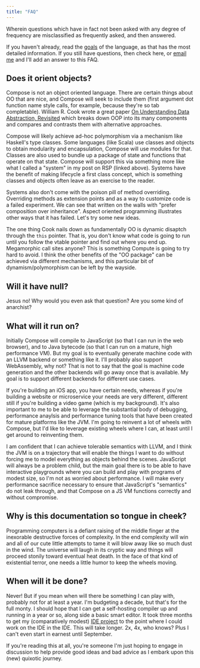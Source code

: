 ```yaml
---
title: "FAQ"
---
```


Wherein questions which have in fact not been asked with any degree of frequency are misclassified
as frequently asked, and then answered.

If you haven't already, read the [goals](../goals/) of the language, as that has the most detailed
information. If you still have questions, then check here, or [email me](mailto:mdb@samskivert.com)
and I'll add an answer to this FAQ.

## Does it orient objects?

Compose is not an object oriented language. There are certain things about OO that are nice, and
Compose will seek to include them (first argument dot function name style calls, for example,
because they're so tab completable). William R. Cook wrote a great paper [On Understanding Data
Abstraction, Revisited] which breaks down OOP into its many components and compares and contrasts
them with alternative approaches.

Compose will likely achieve ad-hoc polymorphism via a mechanism like Haskell's type classes. Some
languages (like Scala) use classes and objects to obtain modularity and encapsulation, Compose will
use modules for that. Classes are also used to bundle up a package of state and functions that
operate on that state. Compose will support this via something more like what I called a "system"
in my post on RSP (linked above). Systems have the benefit of making lifecycle a first class
concept, which is something classes and objects often leave as an exercise to the reader.

Systems also don't come with the poison pill of method overriding. Overriding methods as extension
points and as a way to customize code is a failed experiment. We can see that written on the walls
with "prefer composition over inheritance". Aspect oriented programming illustrates other ways that
it has failed. Let's try some new ideas.

The one thing Cook nails down as fundamentally OO is dynamic disaptch through the `this` pointer.
That is, you don't know what code is going to run until you follow the vtable pointer and find out
where you end up. Megamorphic call sites anyone? This is something Compute is going to try hard to
avoid. I think the other benefits of the "OO package" can be achieved via different mechanisms, and
this particular bit of dynamism/polymorphism can be left by the wayside.

## Will it have null?

Jesus no! Why would you even ask that question? Are you some kind of anarchist?

## What will it run on?

Initially Compose will compile to JavaScript (so that I can run in the web browser), and to Java
bytecode (so that I can run on a mature, high performance VM). But my goal is to eventually
generate machine code with an LLVM backend or something like it. I'll probably also support
WebAssembly, why not? That is not to say that the goal is machine code generation and the other
backends will go away once that is available. My goal is to support different backends for
different use cases.

If you're building an iOS app, you have certain needs, whereas if you're building a website or
microservice your needs are very different, different still if you're building a video game (which
is my background). It's also important to me to be able to leverage the substantial body of
debugging, performance anaylsis and performance tuning tools that have been created for mature
platforms like the JVM. I'm going to reinvent a lot of wheels with Compose, but I'd like to
leverage existing wheels where I can, at least until I get around to reinventing them.

I am confident that I can achieve tolerable semantics with LLVM, and I think the JVM is on a
trajectory that will enable the things I want to do without forcing me to model everything as
objects behind the scenes. JavaScript will always be a problem child, but the main goal there is to
be able to have interactive playgrounds where you can build and play with programs of modest size,
so I'm not as worried about performance. I will make every performance sacrifice necessary to
ensure that JavaScript's "semantics" do not leak through, and that Compose on a JS VM functions
correctly and without compromise.

## Why is this documentation so tongue in cheek?

Programming computers is a defiant raising of the middle finger at the inexorable destructive
forces of complexity. In the end complexity will win and all of our cute little attempts to tame it
will blow away like so much dust in the wind. The universe will laugh in its cryptic way and things
will proceed stonily toward eventual heat death. In the face of that kind of existential terror,
one needs a little humor to keep the wheels moving.

## When will it be done?

Never! But if you mean when will there be something I can play with, probably not for at least a
year. I'm budgeting a decade, but that's for the full monty. I should hope that I can get a
self-hosting compiler up and running in a year or so, along side a basic smart editor. It took
three months to get my (comparatively modest) [IDE project] to the point where I could work on the
IDE in the IDE. This will take longer. 2x, 4x, who knows? Plus I can't even start in earnest until
September.

If you're reading this at all, you're someone I'm just hoping to engage in discussion to help
provide good ideas and bad advice as I embark upon this (new) quixotic journey.

[reactive state programming]: http://samskivert.com/blog/2013/11/thinking-aloud-rsp/
[SML]: https://en.wikipedia.org/wiki/Standard_ML
[OCaml]: https://en.wikipedia.org/wiki/OCaml
[Reason]: https://facebook.github.io/reason/
[On Understanding Data Abstraction, Revisited]: http://www.cs.utexas.edu/~wcook/Drafts/2009/essay.pdf
[IDE project]: https://github.com/scaled/scaled
